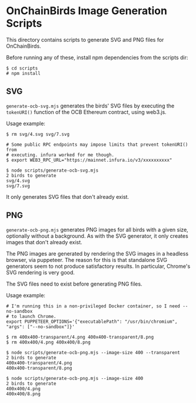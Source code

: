 # OnChainBirds Image Generation Scripts

This directory contains scripts to generate SVG and PNG files for OnChainBirds.

Before running any of these, install npm dependencies from the scripts dir:

```
$ cd scripts
# npm install
```

## SVG

`generate-ocb-svg.mjs` generates the birds' SVG files by executing the
`tokenURI()` function of the OCB Ethereum contract, using web3.js.

Usage example:

```console
$ rm svg/4.svg svg/7.svg

# Some public RPC endpoints may impose limits that prevent tokenURI() from
# executing. infura worked for me though.
$ export WEB3_RPC_URL="https://mainnet.infura.io/v3/xxxxxxxxxx"

$ node scripts/generate-ocb-svg.mjs
2 birds to generate
svg/4.svg
svg/7.svg
```

It only generates SVG files that don't already exist.

## PNG

`generate-ocb-png.mjs` generates PNG images for all birds with a given size,
optionally without a background. As with the SVG generator, it only creates
images that don't already exist.

The PNG images are generated by rendering the SVG images in a headless browser,
via puppeteer. The reason for this is that standalone SVG generators seem to not
produce satisfactory results. In particular, Chrome's SVG rendering is very
good.

The SVG files need to exist before generating PNG files.

Usage example:

```console
# I'm running this in a non-privileged Docker container, so I need --no-sandbox
# to launch Chrome.
export PUPPETEER_OPTIONS='{"executablePath": "/usr/bin/chromium", "args": ["--no-sandbox"]}'

$ rm 400x400-transparent/4.png 400x400-transparent/8.png
$ rm 400x400/4.png 400x400/8.png

$ node scripts/generate-ocb-png.mjs --image-size 400 --transparent
2 birds to generate
400x400-transparent/4.png
400x400-transparent/8.png

$ node scripts/generate-ocb-png.mjs --image-size 400
2 birds to generate
400x400/4.png
400x400/8.png
```
